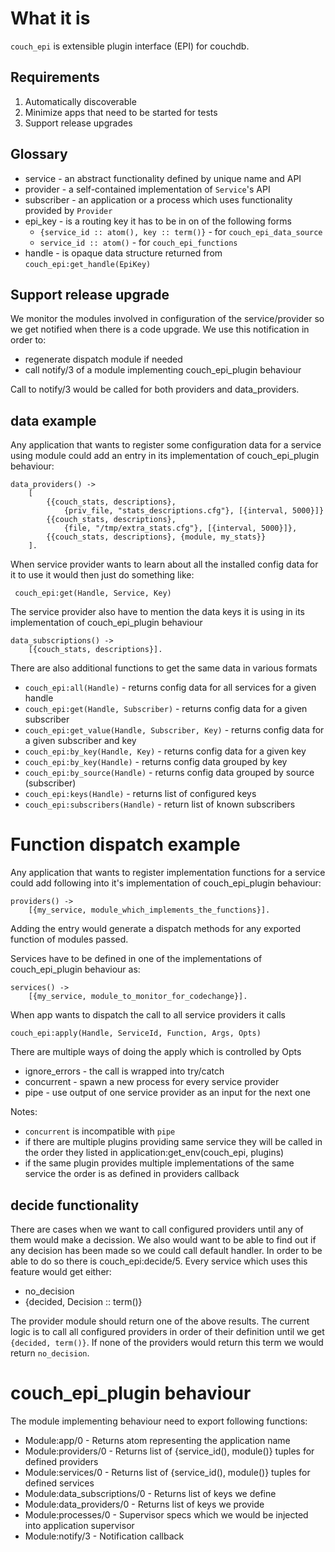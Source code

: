 # What it is

`couch_epi` is extensible plugin interface (EPI) for couchdb.

## Requirements

  1. Automatically discoverable
  2. Minimize apps that need to be started for tests
  3. Support release upgrades

## Glossary

  * service - an abstract functionality defined by unique name and API
  * provider - a self-contained implementation of `Service`'s API
  * subscriber - an application or a process which uses functionality provided by `Provider`
  * epi_key - is a routing key it has to be in on of the following forms
    - `{service_id :: atom(), key :: term()}` - for `couch_epi_data_source`
    - `service_id :: atom()` - for `couch_epi_functions`
  * handle - is opaque data structure returned from `couch_epi:get_handle(EpiKey)`

## Support release upgrade

We monitor the modules involved in configuration of the service/provider so we
get notified when there is a code upgrade. We use this notification in order to:

  - regenerate dispatch module if needed
  - call notify/3 of a module implementing couch_epi_plugin behaviour

Call to notify/3 would be called for both providers and data_providers.

## data example

Any application that wants to register some configuration data for a service using module
could add an entry in its implementation of couch_epi_plugin behaviour:

    data_providers() ->
        [
            {{couch_stats, descriptions},
                {priv_file, "stats_descriptions.cfg"}, [{interval, 5000}]}
            {{couch_stats, descriptions},
                {file, "/tmp/extra_stats.cfg"}, [{interval, 5000}]},
            {{couch_stats, descriptions}, {module, my_stats}}
        ].

When service provider wants to learn about all the installed config data for it to use
it would then just do something like:


     couch_epi:get(Handle, Service, Key)

The service provider also have to mention the data keys it is using in its
implementation of couch_epi_plugin behaviour

    data_subscriptions() ->
        [{couch_stats, descriptions}].

There are also additional functions to get the same data in various formats

- `couch_epi:all(Handle)` - returns config data for all services for a given handle
- `couch_epi:get(Handle, Subscriber)` - returns config data for a given subscriber
- `couch_epi:get_value(Handle, Subscriber, Key)` - returns config data for a given subscriber and key
- `couch_epi:by_key(Handle, Key)` - returns config data for a given key
- `couch_epi:by_key(Handle)` - returns config data grouped by key
- `couch_epi:by_source(Handle)` - returns config data grouped by source (subscriber)
- `couch_epi:keys(Handle)` - returns list of configured keys
- `couch_epi:subscribers(Handle)` - return list of known subscribers


# Function dispatch example

Any application that wants to register implementation functions for a service
could add following into it's implementation of couch_epi_plugin behaviour:

    providers() ->
        [{my_service, module_which_implements_the_functions}].

Adding the entry would generate a dispatch methods for any exported function
of modules passed.

Services have to be defined in one of the implementations of couch_epi_plugin
behaviour as:

    services() ->
        [{my_service, module_to_monitor_for_codechange}].

When app wants to dispatch the call to all service providers it calls

    couch_epi:apply(Handle, ServiceId, Function, Args, Opts)

There are multiple ways of doing the apply which is controlled by Opts

  - ignore_errors - the call is wrapped into try/catch
  - concurrent - spawn a new process for every service provider
  - pipe - use output of one service provider as an input for the next one

Notes:

  - `concurrent` is incompatible with `pipe`
  - if there are multiple plugins providing same service they will be called in the order
    they listed in application:get_env(couch_epi, plugins)
  - if the same plugin provides multiple implementations of the same service
    the order is as defined in providers callback

## decide functionality

There are cases when we want to call configured providers until any of them
would make a decission. We also would want to be able to find out if any
decision has been made so we could call default handler. In order to be able
to do so there is couch_epi:decide/5. Every service which uses this feature
would get either:

  - no_decision
  - {decided, Decision :: term()}

The provider module should return one of the above results. The current logic is
to call all configured providers in order of their definition until we get
`{decided, term()}`. If none of the providers would return this term we would
return `no_decision`.

# couch_epi_plugin behaviour

The module implementing behaviour need to export following functions:

  - Module:app/0 - Returns atom representing the application name
  - Module:providers/0 - Returns list of {service_id(), module()} tuples
    for defined providers
  - Module:services/0 - Returns list of {service_id(), module()} tuples
    for defined services
  - Module:data_subscriptions/0 - Returns list of keys we define
  - Module:data_providers/0 - Returns list of keys we provide
  - Module:processes/0 - Supervisor specs which we would be injected into
    application supervisor
  - Module:notify/3 - Notification callback
